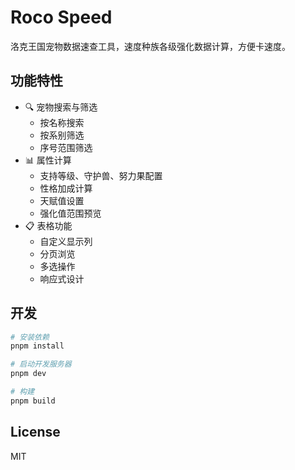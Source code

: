 # Roco Speed

洛克王国宠物数据速查工具，速度种族各级强化数据计算，方便卡速度。

## 功能特性

- 🔍 宠物搜索与筛选
  - 按名称搜索
  - 按系别筛选
  - 序号范围筛选
- 📊 属性计算
  - 支持等级、守护兽、努力果配置
  - 性格加成计算
  - 天赋值设置
  - 强化值范围预览
- 📋 表格功能
  - 自定义显示列
  - 分页浏览
  - 多选操作
  - 响应式设计

## 开发

```bash
# 安装依赖
pnpm install

# 启动开发服务器
pnpm dev

# 构建
pnpm build
```

## License

MIT
